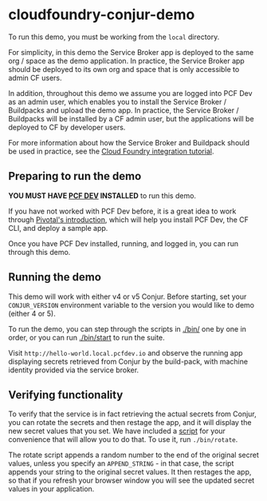 # cloudfoundry-conjur-demo
To run this demo, you must be working from the `local` directory.

For simplicity, in this demo the Service Broker app is deployed to the same org / space as the demo application. In practice, the Service Broker app should be
deployed to its own org and space that is only accessible to admin CF users.

In addition, throughout this demo we assume you are logged into PCF Dev as an admin user, which enables you to install the Service Broker / Buildpacks and upload the demo app. In practice, the Service Broker / Buildpacks will be installed by a CF admin user, but the applications will be deployed to CF by developer users.

For more information about how the Service Broker and Buildpack should be used in
practice, see the [Cloud Foundry integration tutorial](https://www.conjur.org/tutorials/integrations/cloud-foundry.html).

## Preparing to run the demo
**YOU MUST HAVE [PCF DEV](https://pivotal.io/pcf-dev) INSTALLED** to run this demo.

If you have not worked with PCF Dev before, it is a great idea to work through [Pivotal's introduction](https://pivotal.io/platform/pcf-tutorials/getting-started-with-pivotal-cloud-foundry-dev/introduction), which will help you install PCF Dev, the CF CLI, and deploy a sample app.

Once you have PCF Dev installed, running, and logged in, you can run through this demo.

## Running the demo
This demo will work with either v4 or v5 Conjur. Before starting, set your `CONJUR_VERSION` environment variable to the version you would like to demo (either 4 or 5).

To run the demo, you can step through the scripts in [./bin/](bin/) one by one in order, or you can run [./bin/start](bin/start) to run the suite.

Visit `http://hello-world.local.pcfdev.io` and observe the running app displaying secrets retrieved from Conjur by the build-pack, with machine identity provided via the service broker.

## Verifying functionality
To verify that the service is in fact retrieving the actual secrets from Conjur, you can rotate the secrets and then restage the app, and it will display the new secret values that you set. We have included a [script](bin/rotate) for your convenience that will allow you to do that. To use it, run `./bin/rotate`.

The rotate script appends a random number to the end of the original secret values, unless you specify an `APPEND_STRING` - in that case, the script appends your string to the original secret values. It then restages the app, so that if you refresh your browser window you will see the updated secret values in your application.

